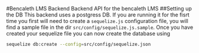 #Bencaleth LMS Backend
Backend API for the bencaleth LMS
##Setting up the DB
This backend uses a postgress DB. If you are running it for the fisrt time you first will need to create a `sequelize.js` configuration file, you will find a sample file in the dir `src/config/sequelize.js.sample`. Once you have created your sequelize file you can now create the database using 
```bash
sequelize db:create --config=src/config/sequelize.json
```